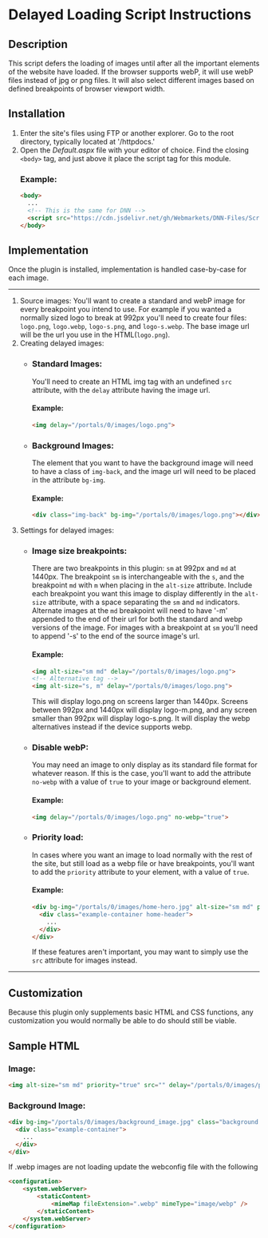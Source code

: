 # Delayed Loading Script Instructions

## Description

This script defers the loading of images until after all the important elements of the website have loaded. If the browser supports webP, it will use webP files instead of jpg or png files. It will also select different images based on defined breakpoints of browser viewport width.

## Installation
1. Enter the site's files using FTP or another explorer. Go to the root directory, typically located at '/httpdocs.'
2. Open the *Default.aspx* file with your editor of choice. Find the closing `<body>` tag, and just above it place the script tag for this module.
    ### Example:
    ```html
    <body>
      ...
      <!-- This is the same for DNN -->
      <script src="https://cdn.jsdelivr.net/gh/Webmarkets/DNN-Files/Scripts/global/delayed_load/delayed_load.min.js"></script>
    </body>
    ```
## Implementation
Once the plugin is installed, implementation is handled case-by-case for each image.
___
1. Source images: You'll want to create a standard and webP image for every breakpoint you intend to use. For example if you wanted a normally sized logo to break at 992px you'll need to create four files: `logo.png`, `logo.webp`, `logo-s.png`, and `logo-s.webp`. The base image url will be the url you use in the HTML(`logo.png`).
2. Creating delayed images:
    + ### Standard Images:
        You'll need to create an HTML img tag with an undefined `src` attribute, with the `delay` attribute having the image url.
        #### Example:
        ```html
        <img delay="/portals/0/images/logo.png">
        ```
    + ### Background Images:
        The element that you want to have the background image will need to have a class of `img-back`, and the image url will need to be placed in the attribute `bg-img`.
        #### Example:
        ```html
        <div class="img-back" bg-img="/portals/0/images/logo.png"></div>
        ```
3. Settings for delayed images:
    + ### Image size breakpoints:
        There are two breakpoints in this plugin: `sm` at 992px and `md` at 1440px. The breakpoint `sm` is interchangeable with the `s`, and the breakpoint `md` with `m` when placing in the `alt-size` attribute. Include each breakpoint you want this image to display differently in the `alt-size` attribute, with a space separating the `sm` and `md` indicators. Alternate images at the `md` breakpoint will need to have '-m' appended to the end of their url for both the standard and webp versions of the image. For images with a breakpoint at `sm` you'll need to append '-s' to the end of the source image's url.
        #### Example:
        ```html
        <img alt-size="sm md" delay="/portals/0/images/logo.png">
        <!-- Alternative tag -->
        <img alt-size="s, m" delay="/portals/0/images/logo.png">
        ```
        This will display logo.png on screens larger than 1440px. Screens between 992px and 1440px will display logo-m.png, and any screen smaller than 992px will display logo-s.png. It will display the webp alternatives instead if the device supports webp.
    + ### Disable webP:
        You may need an image to only display as its standard file format for whatever reason. If this is the case, you'll want to add the attribute `no-webp` with a value of `true` to your image or background element.
        #### Example: 
        ```html
        <img delay="/portals/0/images/logo.png" no-webp="true">
        ```
    + ### Priority load:
        In cases where you want an image to load normally with the rest of the site, but still load as a webp file or have breakpoints, you'll want to add the `priority` attribute to your element, with a value of `true`.
        #### Example:
        ```html
        <div bg-img="/portals/0/images/home-hero.jpg" alt-size="sm md" priority="true" class="img-back background">
          <div class="example-container home-header">
            ...
          </div>
        </div>
        ```
        If these features aren't important, you may want to simply use the `src` attribute for images instead.
___
## Customization
  Because this plugin only supplements basic HTML and CSS functions, any customization you would normally be able to do should still be viable.
## Sample HTML
### Image:
```html
<img alt-size="sm md" priority="true" src="" delay="/portals/0/images/priority-image.jpg">
```
### Background Image: 
```html
<div bg-img="/portals/0/images/background_image.jpg" class="background img-back">
  <div class="example-container">
    ...
  </div>
</div>
```

If .webp images are not loading update the webconfig file with the following

```aspx
<configuration> 
    <system.webServer> 
        <staticContent> 
            <mimeMap fileExtension=".webp" mimeType="image/webp" /> 
        </staticContent> 
    </system.webServer> 
</configuration>
```
